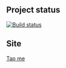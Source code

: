 ## Project status
[![Build status](https://ci.appveyor.com/api/projects/status/m4u8guq2j6g4fa7w?svg=true)](https://ci.appveyor.com/project/xenianick/ahj-homework-3-2)

## Site
[Tap me](https://xenianick.github.io/ahj-homework_3.2/)